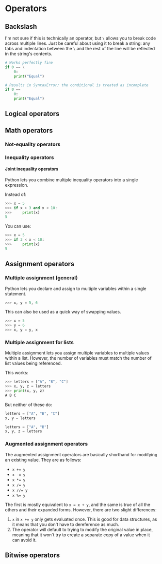# Operators

## Backslash

I'm not sure if this is technically an operator, but `\` allows you to break code across multiple lines. Just be careful
about using it to break a string: any tabs and indentation between the `\` and the rest of the line will be reflected in
the string's contents.

```python
# Works perfectly fine
if 0 == \
    0:
    print("Equal")

# Results in SyntaxError; the conditional is treated as incomplete
if 0 == 
    0:
    print("Equal")
```

## Logical operators

## Math operators

### Not-equality operators

### Inequality operators

#### Joint inequality operators

Python lets you combine multiple inequality operators into a single expression.

Instead of:

```python
>>> x = 5
>>> if x > 3 and x < 10:
>>>     print(x)
5
```

You can use:

```python
>>> x = 5
>>> if 3 < x < 10:
>>>     print(x)
5
```

## Assignment operators

### Multiple assignment (general)

Python lets you declare and assign to multiple variables within a single statement.

```python
>>> x, y = 5, 6
```

This can also be used as a quick way of swapping values.

```python
>>> x = 5
>>> y = 6
>>> x, y = y, x
```

### Multiple assignment for lists

Multiple assignment lets you assign multiple variables to multiple values within a list. However, the number of
variables must match the number of list values being referenced.

This works:

```python
>>> letters = ["A", "B", "C"]
>>> x, y, z = letters
>>> print(x, y, z)
A B C
```

But neither of these do:

```python
letters = ["A", "B", "C"]
x, y = letters

letters = ["A", "B"]
x, y, z = letters
```

### Augmented assignment operators

The augmented assignment operators are basically shorthand for modifying an existing value. They are as follows:

* `x += y`
* `x -= y`
* `x *= y`
* `x /= y`
* `x //= y`
* `x %= y`

The first is mostly equivalent to `x = x + y`, and the same is true of all the others and their expanded forms. However,
there are two slight differences:

1. `x` in `x += y` only gets evaluated once. This is good for data structures, as it means that you don't have to
    dereference as much.
2. The operator will default to trying to modify the original value in place, meaning that it won't try to create a
    separate copy of a value when it can avoid it.

## Bitwise operators